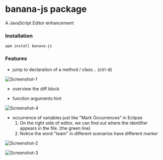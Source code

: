# banana-js package

A JavaScript Editor enhancement

### Installation

```
apm install banana-js
```

### Features

* jump to declaration of a method / class... (ctrl-d)

![Screenshot-1](https://github.com/leon740727/banana-js/blob/master/resources/screenshot-1.png?raw=true)

* overview the diff block

* function arguments hint

![Screenshot-4](https://github.com/leon740727/banana-js/blob/master/resources/screenshot-4.png?raw=true)

* occurrence of variables just like "Mark Occurrences" in Eclipse
  1. On the right side of editor, we can find out where the identifier appears in the file. (the green line)
  2. Notice the word "team" in different scenarios have different marker

![Screenshot-2](https://github.com/leon740727/banana-js/blob/master/resources/screenshot-2.png?raw=true)

![Screenshot-3](https://github.com/leon740727/banana-js/blob/master/resources/screenshot-3.png?raw=true)

